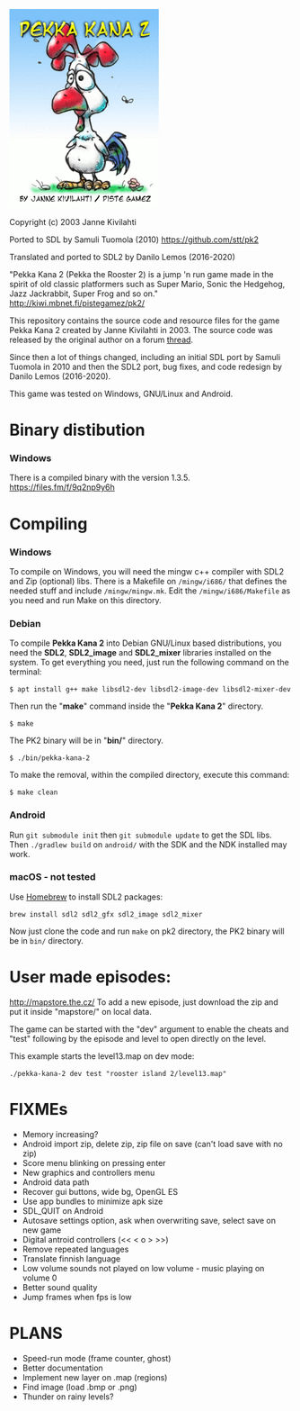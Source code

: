 ![pekka](res/gfx/manual/pekka.png?raw=true)

Copyright (c) 2003 Janne Kivilahti

Ported to SDL by Samuli Tuomola (2010)
https://github.com/stt/pk2

Translated and ported to SDL2 by Danilo Lemos (2016-2020)

"Pekka Kana 2 (Pekka the Rooster 2) is a jump 'n run game made in the spirit of old classic platformers such as Super Mario, Sonic the Hedgehog, Jazz Jackrabbit, Super Frog and so on."
http://kiwi.mbnet.fi/pistegamez/pk2/

This repository contains the source code and resource files for the game Pekka Kana 2 created by Janne Kivilahti in 2003.
The source code was released by the original author on a forum
[thread](http://pistegamez.proboards.com/thread/543/level-editor-source-codes-available).

Since then a lot of things changed, including an initial SDL port by Samuli Tuomola in 2010 and then the SDL2 port, bug fixes,
and code redesign by Danilo Lemos (2016-2020).

This game was tested on Windows, GNU/Linux and Android.

# Binary distibution

### Windows
There is a compiled binary with the version 1.3.5.
https://files.fm/f/9q2np9y6h

# Compiling

### Windows
To compile on Windows, you will need the mingw c++ compiler with SDL2 and Zip (optional) libs.
There is a Makefile on `/mingw/i686/` that defines the needed stuff and include `/mingw/mingw.mk`.
Edit the `/mingw/i686/Makefile` as you need and run Make on this directory.

### Debian
To compile **Pekka Kana 2** into Debian GNU/Linux based distributions,
you need the **SDL2**, **SDL2_image** and **SDL2_mixer** libraries installed on
the system. To get everything you need, just run the following command on the terminal:

    $ apt install g++ make libsdl2-dev libsdl2-image-dev libsdl2-mixer-dev

Then run the "**make**" command inside the "**Pekka Kana 2**" directory.

    $ make

The PK2 binary will be in "**bin/**" directory.

    $ ./bin/pekka-kana-2

To make the removal, within the compiled directory, execute this command:

    $ make clean

### Android
Run `git submodule init` then `git submodule update` to get the SDL libs. Then `./gradlew build`
on `android/` with the SDK and the NDK installed may work.

### macOS - not tested
Use [Homebrew](https://brew.sh/) to install SDL2 packages:
```
brew install sdl2 sdl2_gfx sdl2_image sdl2_mixer
```
Now just clone the code and run `make` on pk2 directory, the PK2 binary will be in `bin/` directory.

# User made episodes:
http://mapstore.the.cz/
To add a new episode, just download the zip and put it inside "mapstore/" on local data.

The game can be started with the "dev" argument to enable the
cheats and "test" following by the episode and level to
open directly on the level.

This example starts the level13.map on dev mode:
```
./pekka-kana-2 dev test "rooster island 2/level13.map"
```

# FIXMEs
* Memory increasing?
* Android import zip, delete zip, zip file on save (can't load save with no zip)
* Score menu blinking on pressing enter
* New graphics and controllers menu
* Android data path
* Recover gui buttons, wide bg, OpenGL ES
* Use app bundles to minimize apk size
* SDL_QUIT on Android
* Autosave settings option, ask when overwriting save, select save on new game
* Digital antroid controllers (<< < o > >>)
* Remove repeated languages
* Translate finnish language
* Low volume sounds not played on low volume - music playing on volume 0
* Better sound quality
* Jump frames when fps is low

# PLANS
* Speed-run mode (frame counter, ghost)
* Better documentation
* Implement new layer on .map (regions)
* Find image (load .bmp or .png)
* Thunder on rainy levels?